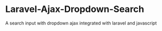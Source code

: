 # Laravel-Ajax-Dropdown-Search
A search input with dropdown ajax integrated with laravel and javascript

